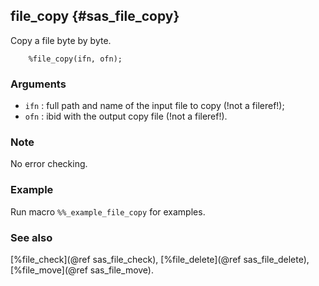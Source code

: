 ## file_copy {#sas_file_copy}
Copy a file byte by byte.

~~~sas
	%file_copy(ifn, ofn);
~~~

### Arguments
* `ifn` : full path and name of the input file to copy (!not a fileref!);
* `ofn` : ibid with the output copy file (!not a fileref!).
  
### Note
No error checking.

### Example
Run macro `%%_example_file_copy` for examples.

### See also
[%file_check](@ref sas_file_check), [%file_delete](@ref sas_file_delete),
[%file_move](@ref sas_file_move).

